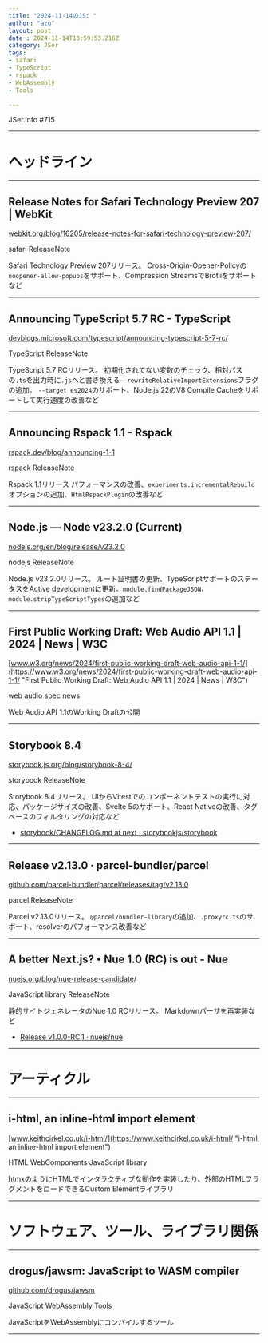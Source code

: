 ```yaml
---
title: "2024-11-14のJS: "
author: "azu"
layout: post
date : 2024-11-14T13:59:53.216Z
category: JSer
tags:
- safari
- TypeScript
- rspack
- WebAssembly
- Tools

---
```


JSer.info #715

----

<h1 class="site-genre">ヘッドライン</h1>

----

## Release Notes for Safari Technology Preview 207 | WebKit
[webkit.org/blog/16205/release-notes-for-safari-technology-preview-207/](https://webkit.org/blog/16205/release-notes-for-safari-technology-preview-207/ "Release Notes for Safari Technology Preview 207 | WebKit")
<p class="jser-tags jser-tag-icon"><span class="jser-tag">safari</span> <span class="jser-tag">ReleaseNote</span></p>

Safari Technology Preview 207リリース。
Cross-Origin-Opener-Policyの`noopener-allow-popups`をサポート、Compression StreamsでBrotliをサポートなど


----

## Announcing TypeScript 5.7 RC - TypeScript
[devblogs.microsoft.com/typescript/announcing-typescript-5-7-rc/](https://devblogs.microsoft.com/typescript/announcing-typescript-5-7-rc/ "Announcing TypeScript 5.7 RC - TypeScript")
<p class="jser-tags jser-tag-icon"><span class="jser-tag">TypeScript</span> <span class="jser-tag">ReleaseNote</span></p>

TypeScript 5.7 RCリリース。
初期化されてない変数のチェック、相対パスの`.ts`を出力時に`.js`へと書き換える`--rewriteRelativeImportExtensions`フラグの追加。
`--target es2024`のサポート、Node.js 22のV8 Compile Cacheをサポートして実行速度の改善など


----

## Announcing Rspack 1.1 - Rspack
[rspack.dev/blog/announcing-1-1](https://rspack.dev/blog/announcing-1-1 "Announcing Rspack 1.1 - Rspack")
<p class="jser-tags jser-tag-icon"><span class="jser-tag">rspack</span> <span class="jser-tag">ReleaseNote</span></p>

Rspack 1.1リリース
パフォーマンスの改善、`experiments.incrementalRebuild`オプションの追加、`HtmlRspackPlugin`の改善など


----

## Node.js — Node v23.2.0 (Current)
[nodejs.org/en/blog/release/v23.2.0](https://nodejs.org/en/blog/release/v23.2.0 "Node.js — Node v23.2.0 (Current)")
<p class="jser-tags jser-tag-icon"><span class="jser-tag">nodejs</span> <span class="jser-tag">ReleaseNote</span></p>

Node.js v23.2.0リリース。
ルート証明書の更新、TypeScriptサポートのステータスをActive developmentに更新。`module.findPackageJSON`、`module.stripTypeScriptTypes`の追加など


----

## First Public Working Draft: Web Audio API 1.1 | 2024 | News | W3C
[www.w3.org/news/2024/first-public-working-draft-web-audio-api-1-1/](https://www.w3.org/news/2024/first-public-working-draft-web-audio-api-1-1/ "First Public Working Draft: Web Audio API 1.1 | 2024 | News | W3C")
<p class="jser-tags jser-tag-icon"><span class="jser-tag">web </span> <span class="jser-tag">audio</span> <span class="jser-tag">spec</span> <span class="jser-tag">news</span></p>

Web Audio API 1.1のWorking Draftの公開


----

## Storybook 8.4
[storybook.js.org/blog/storybook-8-4/](https://storybook.js.org/blog/storybook-8-4/ "Storybook 8.4")
<p class="jser-tags jser-tag-icon"><span class="jser-tag">storybook</span> <span class="jser-tag">ReleaseNote</span></p>

Storybook 8.4リリース。
UIからVitestでのコンポーネントテストの実行に対応、パッケージサイズの改善、Svelte 5のサポート、React Nativeの改善、タグベースのフィルタリングの対応など

- [storybook/CHANGELOG.md at next · storybookjs/storybook](https://github.com/storybookjs/storybook/blob/next/CHANGELOG.md#840 "storybook/CHANGELOG.md at next · storybookjs/storybook")

----

## Release v2.13.0 · parcel-bundler/parcel
[github.com/parcel-bundler/parcel/releases/tag/v2.13.0](https://github.com/parcel-bundler/parcel/releases/tag/v2.13.0 "Release v2.13.0 · parcel-bundler/parcel")
<p class="jser-tags jser-tag-icon"><span class="jser-tag">parcel</span> <span class="jser-tag">ReleaseNote</span></p>

Parcel v2.13.0リリース。
`@parcel/bundler-library`の追加、`.proxyrc.ts`のサポート、resolverのパフォーマンス改善など


----

## A better Next.js? • Nue 1.0 (RC) is out - Nue
[nuejs.org/blog/nue-release-candidate/](https://nuejs.org/blog/nue-release-candidate/ "A better Next.js? • Nue 1.0 (RC) is out - Nue")
<p class="jser-tags jser-tag-icon"><span class="jser-tag">JavaScript</span> <span class="jser-tag">library</span> <span class="jser-tag">ReleaseNote</span></p>

静的サイトジェネレータのNue 1.0 RCリリース。
Markdownパーサを再実装など

- [Release v1.0.0-RC.1 · nuejs/nue](https://github.com/nuejs/nue/releases/tag/v1.0.0-RC.1 "Release v1.0.0-RC.1 · nuejs/nue")

----
<h1 class="site-genre">アーティクル</h1>

----

## i-html, an inline-html import element
[www.keithcirkel.co.uk/i-html/](https://www.keithcirkel.co.uk/i-html/ "i-html, an inline-html import element")
<p class="jser-tags jser-tag-icon"><span class="jser-tag">HTML</span> <span class="jser-tag">WebComponents</span> <span class="jser-tag">JavaScript</span> <span class="jser-tag">library</span></p>

htmxのようにHTMLでインタラクティブな動作を実装したり、外部のHTMLフラグメントをロードできるCustom Elementライブラリ


----
<h1 class="site-genre">ソフトウェア、ツール、ライブラリ関係</h1>

----

## drogus/jawsm: JavaScript to WASM compiler
[github.com/drogus/jawsm](https://github.com/drogus/jawsm "drogus/jawsm: JavaScript to WASM compiler")
<p class="jser-tags jser-tag-icon"><span class="jser-tag">JavaScript</span> <span class="jser-tag">WebAssembly</span> <span class="jser-tag">Tools</span></p>

JavaScriptをWebAssemblyにコンパイルするツール


----
